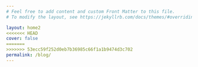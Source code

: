 ```yaml
---
# Feel free to add content and custom Front Matter to this file.
# To modify the layout, see https://jekyllrb.com/docs/themes/#overriding-theme-defaults

layout: home2
<<<<<<< HEAD
cover: false
=======
>>>>>>> 53ecc59f252d0eb7b36985c66f1a1b9474d3c702
permalink: /blog/
---
```

